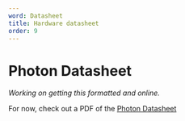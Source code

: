 ```yaml
---
word: Datasheet
title: Hardware datasheet
order: 9
---
```


Photon Datasheet
===

_Working on getting this formatted and online._

For now, check out a PDF of the [Photon Datasheet](https://github.com/spark/photon-internal/raw/master/datasheets/photon/photon-datasheet-v007.pdf)